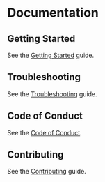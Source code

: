 # Documentation

## Getting Started

See the [Getting Started](GETTING_STARTED.md) guide.

## Troubleshooting

See the [Troubleshooting](TROUBLESHOOTING.md) guide.

## Code of Conduct

See the [Code of Conduct](CODE_OF_CONDUCT.md).

## Contributing

See the [Contributing](CONTRIBUTING.md) guide.
